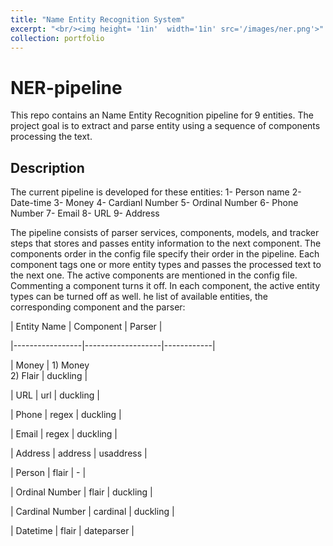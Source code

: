 ```yaml
---
title: "Name Entity Recognition System"
excerpt: "<br/><img height= '1in'  width='1in' src='/images/ner.png'>"
collection: portfolio
---
```

# NER-pipeline
This repo contains an Name Entity Recognition pipeline for 9 entities. The project goal is to extract and parse entity
using a sequence of components processing the text. 

## Description
The current pipeline is developed for these entities:
1- Person name
2- Date-time
3- Money
4- Cardianl Number
5- Ordinal Number
6- Phone Number
7- Email
8- URL
9- Address

The pipeline consists of parser services, components, models, and tracker steps that stores and passes entity information to the next component.
The components order in the config file specify their order in the pipeline. 
Each component tags one or more entity types and passes the processed text to the next one.
The active components are mentioned in the config file. Commenting a component turns it off. 
In each component, the active entity types can be turned off as well.
he list of available entities, the corresponding component and the parser:

| Entity Name     | Component         | Parser     |

|-----------------|-------------------|------------|

| Money           | 1) Money <br> 2) Flair | duckling   |

| URL             | url               | duckling   |

| Phone           | regex             | duckling   |

| Email           | regex             | duckling   |

| Address         | address           | usaddress  |

| Person          | flair             | -          |

| Ordinal Number  | flair             | duckling   |

| Cardinal Number | cardinal          | duckling   |

| Datetime        | flair             | dateparser |


<!-- This is an item in your portfolio. It can be have images or nice text. If you name the file .md, it will be parsed as markdown. If you name the file .html, it will be parsed as HTML.  -->
